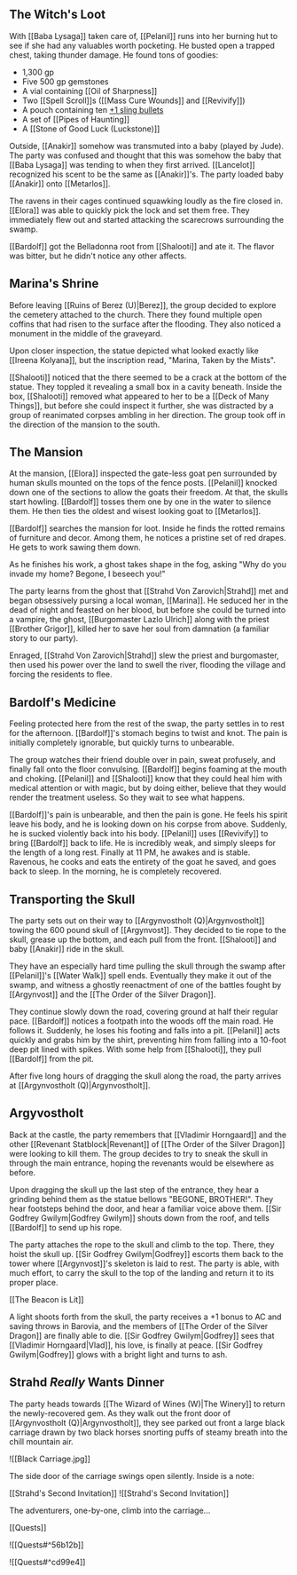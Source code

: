 ## The Witch's Loot
With [[Baba Lysaga]] taken care of, [[Pelanil]] runs into her burning hut to see if she had any valuables worth pocketing. He busted open a trapped chest, taking thunder damage. He found tons of goodies:
- 1,300 gp
- Five 500 gp gemstones
- A vial containing [[Oil of Sharpness]]
- Two [[Spell Scroll]]s ([[Mass Cure Wounds]] and [[Revivify]])
- A pouch containing ten [+1 sling bullets](https://5e.tools/items.html#%2b1%20sling%20bullet_dmg)
- A set of [[Pipes of Haunting]]
- A [[Stone of Good Luck (Luckstone)]]

Outside, [[Anakir]] somehow was transmuted into a baby (played by Jude). The party was confused and thought that this was somehow the baby that [[Baba Lysaga]] was tending to when they first arrived. [[Lancelot]] recognized his scent to be the same as [[Anakir]]'s. The party loaded baby [[Anakir]] onto [[Metarlos]].

The ravens in their cages continued squawking loudly as the fire closed in. [[Elora]] was able to quickly pick the lock and set them free. They immediately flew out and started attacking the scarecrows surrounding the swamp.

[[Bardolf]] got the Belladonna root from [[Shalooti]] and ate it. The flavor was bitter, but he didn't notice any other affects.

## Marina's Shrine
Before leaving [[Ruins of Berez (U)|Berez]], the group decided to explore the cemetery attached to the church. There they found multiple open coffins that had risen to the surface after the flooding. They also noticed a monument in the middle of the graveyard.

Upon closer inspection, the statue depicted what looked exactly like [[Ireena Kolyana]], but the inscription read, "Marina, Taken by the Mists".

[[Shalooti]] noticed that the there seemed to be a crack at the bottom of the statue. They toppled it revealing a small box in a cavity beneath. Inside the box, [[Shalooti]] removed what appeared to her to be a [[Deck of Many Things]], but before she could inspect it further, she was distracted by a group of reanimated corpses ambling in her direction. The group took off in the direction of the mansion to the south.

## The Mansion
At the mansion, [[Elora]] inspected the gate-less goat pen surrounded by human skulls mounted on the tops of the fence posts. [[Pelanil]] knocked down one of the sections to allow the goats their freedom. At that, the skulls start howling. [[Bardolf]] tosses them one by one in the water to silence them. He then ties the oldest and wisest looking goat to [[Metarlos]].

[[Bardolf]] searches the mansion for loot. Inside he finds the rotted remains of furniture and decor. Among them, he notices a pristine set of red drapes. He gets to work sawing them down.

As he finishes his work, a ghost takes shape in the fog, asking "Why do you invade my home? Begone, I beseech you!"

The party learns from the ghost that [[Strahd Von Zarovich|Strahd]] met and began obsessively pursing a local woman, [[Marina]]. He seduced her in the dead of night and feasted on her blood, but before she could be turned into a vampire, the ghost, [[Burgomaster Lazlo Ulrich]] along with the priest [[Brother Grigor]], killed her to save her soul from damnation (a familiar story to our party).

Enraged, [[Strahd Von Zarovich|Strahd]] slew the priest and burgomaster, then used his power over the land to swell the river, flooding the village and forcing the residents to flee.

## Bardolf's Medicine
Feeling protected here from the rest of the swap, the party settles in to rest for the afternoon. [[Bardolf]]'s stomach begins to twist and knot. The pain is initially completely ignorable, but quickly turns to unbearable.

The group watches their friend double over in pain, sweat profusely, and finally fall onto the floor convulsing. [[Bardolf]] begins foaming at the mouth and choking. [[Pelanil]] and [[Shalooti]] know that they could heal him with medical attention or with magic, but by doing either, believe that they would render the treatment useless. So they wait to see what happens.

[[Bardolf]]'s pain is unbearable, and then the pain is gone. He feels his spirit leave his body, and he is looking down on his corpse from above. Suddenly, he is sucked violently back into his body. [[Pelanil]] uses [[Revivify]] to bring [[Bardolf]] back to life. He is incredibly weak, and simply sleeps for the length of a long rest. Finally at 11 PM, he awakes and is stable. Ravenous, he cooks and eats the entirety of the goat he saved, and goes back to sleep. In the morning, he is completely recovered.

## Transporting the Skull
The party sets out on their way to [[Argynvostholt (Q)|Argynvostholt]] towing the 600 pound skull of [[Argynvost]]. They decided to tie rope to the skull, grease up the bottom, and each pull from the front. [[Shalooti]] and baby [[Anakir]] ride in the skull.

They have an especially hard time pulling the skull through the swamp after [[Pelanil]]'s [[Water Walk]] spell ends. Eventually they make it out of the swamp, and witness a ghostly reenactment of one of the battles fought by [[Argynvost]] and the [[The Order of the Silver Dragon]].

They continue slowly down the road, covering ground at half their regular pace. [[Bardolf]] notices a footpath into the woods off the main road. He follows it. Suddenly, he loses his footing and falls into a pit. [[Pelanil]] acts quickly and grabs him by the shirt, preventing him from falling into a 10-foot deep pit lined with spikes. With some help from [[Shalooti]], they pull [[Bardolf]] from the pit.

After five long hours of dragging the skull along the road, the party arrives at [[Argynvostholt (Q)|Argynvostholt]].

## Argyvostholt
Back at the castle, the party remembers that [[Vladimir Horngaard]] and the other [[Revenant Statblock|Revenant]] of [[The Order of the Silver Dragon]] were looking to kill them. The group decides to try to sneak the skull in through the main entrance, hoping the revenants would be elsewhere as before.

Upon dragging the skull up the last step of the entrance, they hear a grinding behind them as the statue bellows "BEGONE, BROTHER!". They hear footsteps behind the door, and hear a familiar voice above them. [[Sir Godfrey Gwilym|Godfrey Gwilym]] shouts down from the roof, and tells [[Bardolf]] to send up his rope.

The party attaches the rope to the skull and climb to the top. There, they hoist the skull up. [[Sir Godfrey Gwilym|Godfrey]] escorts them back to the tower where [[Argynvost]]'s skeleton is laid to rest. The party is able, with much effort, to carry the skull to the top of the landing and return it to its proper place.

[[The Beacon is Lit]]

A light shoots forth from the skull, the party receives a +1 bonus to AC and saving throws in Barovia, and the members of [[The Order of the Silver Dragon]] are finally able to die. [[Sir Godfrey Gwilym|Godfrey]] sees that [[Vladimir Horngaard|Vlad]], his love, is finally at peace. [[Sir Godfrey Gwilym|Godfrey]] glows with a bright light and turns to ash.

## Strahd _Really_ Wants Dinner
The party heads towards [[The Wizard of Wines (W)|The Winery]] to return the newly-recovered gem. As they walk out the front door of [[Argynvostholt (Q)|Argynvostholt]], they see parked out front a large black carriage drawn by two black horses snorting puffs of steamy breath into the chill mountain air.

![[Black Carriage.jpg]]

The side door of the carriage swings open silently. Inside is a note:

[[Strahd's Second Invitation]]
![[Strahd's Second Invitation]]

The adventurers, one-by-one, climb into the carriage...

[[Quests]]

![[Quests#^56b12b]]

![[Quests#^cd99e4]]
